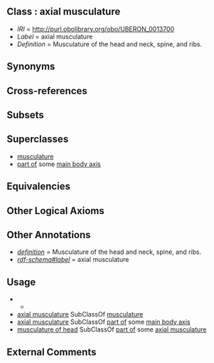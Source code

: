 
## Class : axial musculature

 * *IRI* = http://purl.obolibrary.org/obo/UBERON_0013700
 * *Label* = axial musculature
 * *Definition* = Musculature of the head and neck, spine, and ribs.

## Synonyms


## Cross-references


## Subsets


## Superclasses

 * [musculature](../../UBERON/15/UBERON_0001015.md)
 * [part of](../../BFO/50/BFO_0000050.md) some [main body axis](../../UBERON/01/UBERON_0013701.md)

## Equivalencies


## Other Logical Axioms


## Other Annotations

 * *[definition](../../IAO/15/IAO_0000115.md)* = Musculature of the head and neck, spine, and ribs.
 * *[rdf-schema#label](../../el/rdf-schema#label.md)* = axial musculature

## Usage

 * -
 * [axial musculature](../../UBERON/00/UBERON_0013700.md) SubClassOf [musculature](../../UBERON/15/UBERON_0001015.md)
 * [axial musculature](../../UBERON/00/UBERON_0013700.md) SubClassOf [part of](../../BFO/50/BFO_0000050.md) some [main body axis](../../UBERON/01/UBERON_0013701.md)
 * [musculature of head](../../UBERON/61/UBERON_0004461.md) SubClassOf [part of](../../BFO/50/BFO_0000050.md) some [axial musculature](../../UBERON/00/UBERON_0013700.md)

## External Comments

